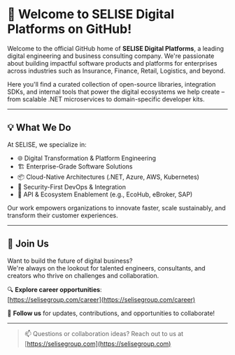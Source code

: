 # 👋 Welcome to SELISE Digital Platforms on GitHub!

Welcome to the official GitHub home of **SELISE Digital Platforms**, a leading digital engineering and business consulting company. We're passionate about building impactful software products and platforms for enterprises across industries such as Insurance, Finance, Retail, Logistics, and beyond.

Here you'll find a curated collection of open-source libraries, integration SDKs, and internal tools that power the digital ecosystems we help create – from scalable .NET microservices to domain-specific developer kits.

---

## 💡 What We Do

At SELISE, we specialize in:

- 🌐 Digital Transformation & Platform Engineering  
- 🏗️ Enterprise-Grade Software Solutions  
- 📦 Cloud-Native Architectures (.NET, Azure, AWS, Kubernetes)  
- 🔐 Security-First DevOps & Integration  
- 🤝 API & Ecosystem Enablement (e.g., EcoHub, eBroker, SAP)  

Our work empowers organizations to innovate faster, scale sustainably, and transform their customer experiences.

---

## 🚀 Join Us

Want to build the future of digital business?  
We're always on the lookout for talented engineers, consultants, and creators who thrive on challenges and collaboration.

🔍 **Explore career opportunities**:  
[https://selisegroup.com/career](https://selisegroup.com/career)

👥 **Follow us** for updates, contributions, and opportunities to collaborate!

---

> 📫 Questions or collaboration ideas? Reach out to us at [https://selisegroup.com](https://selisegroup.com)
